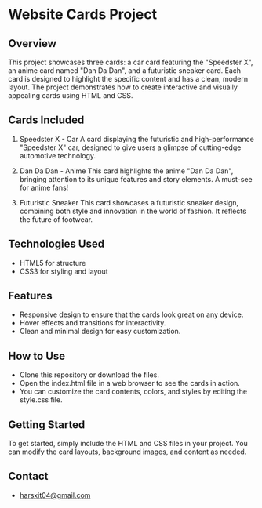 # Website Cards Project
## Overview
This project showcases three cards: a car card featuring the "Speedster X", an anime card named "Dan Da Dan", and a futuristic sneaker card. Each card is designed to highlight the specific content and has a clean, modern layout. The project demonstrates how to create interactive and visually appealing cards using HTML and CSS.

## Cards Included
1. Speedster X - Car
A card displaying the futuristic and high-performance "Speedster X" car, designed to give users a glimpse of cutting-edge automotive technology.

2. Dan Da Dan - Anime
This card highlights the anime "Dan Da Dan", bringing attention to its unique features and story elements. A must-see for anime fans!

3. Futuristic Sneaker
This card showcases a futuristic sneaker design, combining both style and innovation in the world of fashion. It reflects the future of footwear.

## Technologies Used
- HTML5 for structure
- CSS3 for styling and layout

## Features
- Responsive design to ensure that the cards look great on any device.
- Hover effects and transitions for interactivity.
- Clean and minimal design for easy customization.
## How to Use
- Clone this repository or download the files.
- Open the index.html file in a web browser to see the cards in action.
- You can customize the card contents, colors, and styles by editing the style.css file.
## Getting Started
To get started, simply include the HTML and CSS files in your project. You can modify the card layouts, background images, and content as needed.
## Contact
- harsxit04@gmail.com 